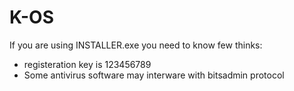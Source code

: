 # K-OS
If you are using INSTALLER.exe you need to know few thinks:
- registeration key is 123456789
-  Some antivirus software may interware with bitsadmin protocol
